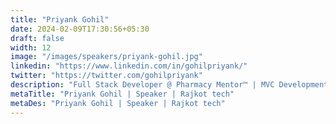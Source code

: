 ```yaml
---
title: "Priyank Gohil"
date: 2024-02-09T17:30:56+05:30
draft: false
width: 12
image: "/images/speakers/priyank-gohil.jpg"
linkedin: "https://www.linkedin.com/in/gohilpriyank/"
twitter: "https://twitter.com/gohilpriyank"
description: "Full Stack Developer @ Pharmacy Mentor™ | MVC Development"
metaTitle: "Priyank Gohil | Speaker | Rajkot tech"
metaDes: "Priyank Gohil | Speaker | Rajkot tech"
---
```

